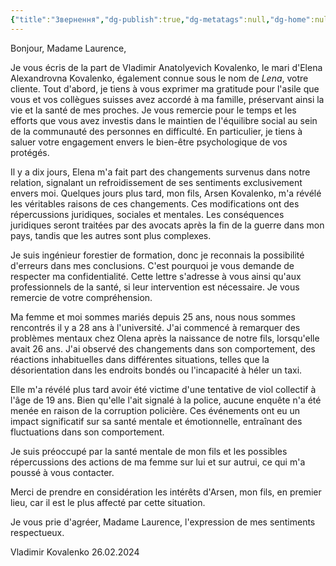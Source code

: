```yaml
---
{"title":"Звернення","dg-publish":true,"dg-metatags":null,"dg-home":null,"permalink":"/lena/adresse/","dgPassFrontmatter":true,"noteIcon":""}
---
```


Bonjour, Madame Laurence,

Je vous écris de la part de Vladimir Anatolyevich Kovalenko, le mari d'Elena Alexandrovna Kovalenko, également connue sous le nom de *Lena*, votre cliente. Tout d'abord, je tiens à vous exprimer ma gratitude pour l'asile que vous et vos collègues suisses avez accordé à ma famille, préservant ainsi la vie et la santé de mes proches. Je vous remercie pour le temps et les efforts que vous avez investis dans le maintien de l'équilibre social au sein de la communauté des personnes en difficulté. En particulier, je tiens à saluer votre engagement envers le bien-être psychologique de vos protégés.

Il y a dix jours, Elena m'a fait part des changements survenus dans notre relation, signalant un refroidissement de ses sentiments exclusivement envers moi. Quelques jours plus tard, mon fils, Arsen Kovalenko, m'a révélé les véritables raisons de ces changements. Ces modifications ont des répercussions juridiques, sociales et mentales. Les conséquences juridiques seront traitées par des avocats après la fin de la guerre dans mon pays, tandis que les autres sont plus complexes.

Je suis ingénieur forestier de formation, donc je reconnais la possibilité d'erreurs dans mes conclusions. C'est pourquoi je vous demande de respecter ma confidentialité. Cette lettre s'adresse à vous ainsi qu'aux professionnels de la santé, si leur intervention est nécessaire. Je vous remercie de votre compréhension.

Ma femme et moi sommes mariés depuis 25 ans, nous nous sommes rencontrés il y a 28 ans à l'université. J'ai commencé à remarquer des problèmes mentaux chez Olena après la naissance de notre fils, lorsqu'elle avait 26 ans. J'ai observé des changements dans son comportement, des réactions inhabituelles dans différentes situations, telles que la désorientation dans les endroits bondés ou l'incapacité à héler un taxi.

Elle m'a révélé plus tard avoir été victime d'une tentative de viol collectif à l'âge de 19 ans. Bien qu'elle l'ait signalé à la police, aucune enquête n'a été menée en raison de la corruption policière. Ces événements ont eu un impact significatif sur sa santé mentale et émotionnelle, entraînant des fluctuations dans son comportement.

Je suis préoccupé par la santé mentale de mon fils et les possibles répercussions des actions de ma femme sur lui et sur autrui, ce qui m'a poussé à vous contacter.

Merci de prendre en considération les intérêts d'Arsen, mon fils, en premier lieu, car il est le plus affecté par cette situation.

Je vous prie d'agréer, Madame Laurence, l'expression de mes sentiments respectueux.

Vladimir Kovalenko
26.02.2024